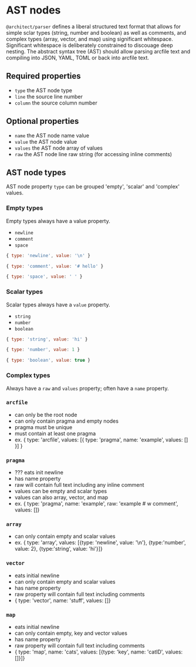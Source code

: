 # AST nodes 

`@architect/parser` defines a liberal structured text format that allows for simple sclar types (string, number and boolean) as well as comments, and complex types (array, vector, and map) using significant whitespace. Significant whitespace is deliberately constrained to discouage deep nesting. The abstract syntax tree (AST) should allow parsing arcfile text and compiling into JSON, YAML, TOML or back into arcfile text.

## Required properties

- `type` the AST node type
- `line` the source line number
- `column` the source column number

## Optional properties 

- `name` the AST node name value
- `value` the AST node value
- `values` the AST node array of values
- `raw` the AST node line raw string (for accessing inline comments)

## AST node types

AST node property `type` can be grouped 'empty', 'scalar' and 'complex' values.

### Empty types 

Empty types always have a value property.

- `newline`
- `comment`
- `space`

```javascript
{ type: 'newline', value: '\n' }
```

```javascript
{ type: 'comment', value: '# hello' }
```

```javascript
{ type: 'space', value: ' ' }
````

### Scalar types 

Scalar types always have a `value` property.

- `string`
- `number`
- `boolean`

```javascript
{ type: 'string', value: 'hi' }
```

```javascript
{ type: 'number', value: 1 }
```

```javascript
{ type: 'boolean', value: true }
```

### Complex types

Always have a `raw` and `values` property; often have a `name` property.

### `arcfile`

- can only be the root node
- can only contain pragma and empty nodes
- pragma must be unique
- must contain at least one pragma
- ex. { type: 'arcfile', values: [{ type: 'pragma', name: 'example', values: [] }] }

### `pragma`

- ??? eats init newline
- has name property
- raw will contain full text including any inline comment
- values can be empty and scalar types
- values can also array, vector, and map
- ex. { type: 'pragma', name: 'example', raw: 'example # w comment', values: []}

### `array`

- can only contain empty and scalar values
- ex. { type: 'array', values: [{type: 'newline', value: '\n'}, {type:'number', value: 2}, {type:'string', value: 'hi'}]}

### `vector`
  - eats initial newline
  - can only contain empty and scalar values
  - has name property
  - raw property will contain full text including comments
  - { type: 'vector', name: 'stuff', values: []}

### `map`

- eats initial newline
- can only contain empty, key and vector values
- has name property
- raw property will contain full text including comments
- { type: 'map', name: 'cats', values: [{type: 'key', name: 'catID', values: []}]}
